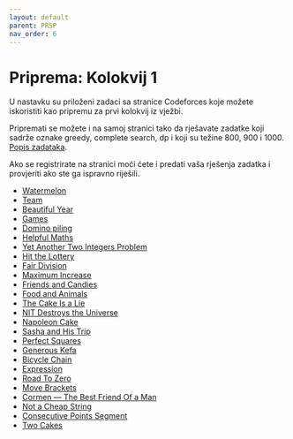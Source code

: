 ```yaml
---
layout: default
parent: PRSP
nav_order: 6
---
```


# Priprema: Kolokvij 1

U nastavku su priloženi zadaci sa stranice Codeforces koje možete iskoristiti kao pripremu za prvi kolokvij iz vježbi.

Pripremati se možete i na samoj stranici tako da rješavate zadatke koji sadrže oznake greedy, complete search, dp i koji su težine 800, 900 i 1000. [Popis zadataka](https://codeforces.com/problemset?order=BY_RATING_ASC).

Ako se registrirate na stranici moći ćete i predati vaša rješenja zadatka i provjeriti ako ste ga ispravno riješili. 

- [Watermelon](https://codeforces.com/problemset/problem/4/A)
- [Team](https://codeforces.com/problemset/problem/231/A)
- [Beautiful Year](https://codeforces.com/problemset/problem/271/A)
- [Games](https://codeforces.com/problemset/problem/268/A)
- [Domino piling](https://codeforces.com/problemset/problem/50/A)
- [Helpful Maths](https://codeforces.com/problemset/problem/339/A)
- [Yet Another Two Integers Problem](https://codeforces.com/problemset/problem/1409/A)
- [Hit the Lottery](https://codeforces.com/problemset/problem/996/A)
- [Fair Division](https://codeforces.com/problemset/problem/1472/B)
- [Maximum Increase](https://codeforces.com/problemset/problem/702/A)
- [Friends and Candies](https://codeforces.com/problemset/problem/1538/B)
- [Food and Animals](https://codeforces.com/problemset/problem/1675/A)
- [The Cake Is a Lie](https://codeforces.com/problemset/problem/1519/B)
- [NIT Destroys the Universe](https://codeforces.com/problemset/problem/1696/B)
- [Napoleon Cake](https://codeforces.com/problemset/problem/1501/B)
- [Sasha and His Trip](https://codeforces.com/problemset/problem/1113/A)
- [Perfect Squares](https://codeforces.com/problemset/problem/914/A)
- [Generous Kefa](https://codeforces.com/problemset/problem/841/A)
- [Bicycle Chain](https://codeforces.com/problemset/problem/215/A)
- [Expression](https://codeforces.com/problemset/problem/479/A)
- [Road To Zero](https://codeforces.com/problemset/problem/1342/A)
- [Move Brackets](https://codeforces.com/problemset/problem/1374/C)
- [Cormen — The Best Friend Of a Man](https://codeforces.com/problemset/problem/732/B)
- [Not a Cheap String](https://codeforces.com/problemset/problem/1702/D)
- [Consecutive Points Segment](https://codeforces.com/problemset/problem/1671/B)
- [Two Cakes](https://codeforces.com/problemset/problem/1130/B)
